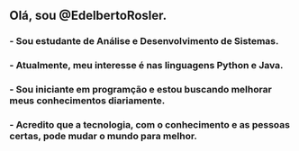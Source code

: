 ## Olá, sou @EdelbertoRosler.
### - Sou estudante de Análise e Desenvolvimento de Sistemas.
### - Atualmente, meu interesse é nas linguagens Python e Java.
### - Sou iniciante em programção e estou buscando melhorar meus conhecimentos diariamente.
### - Acredito que a tecnologia, com o conhecimento e as pessoas certas, pode mudar o mundo para melhor.
